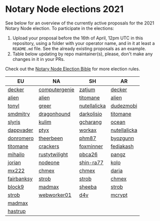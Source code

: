 # Notary Node elections 2021

See below for an overview of the currently active proposals for the 2021 Notary Node election.
To participate in the elections:

1. Upload your proposal before the 16th of April, 12pm UTC in this repository, using a folder with your operator name, and in it at least a `README.md` file. See the already existing proposals as an example.
2. Table below updating by repo maintainer(s), please, don't make any changes in it in your PRs.

Check out the [Notary Node Election Bible](https://github.com/KomodoPlatform/dPoW/blob/dev/doc/bible.md) for more election rules.

| EU                                 | NA                                       | SH                                     | AR                                     |
| ---------------------------------- | ---------------------------------------- | -------------------------------------- | -------------------------------------- |
| [decker](decker/README.md)         | [computergenie](computergenie/README.md) | [zatjum](zatjum/README.md)             | [decker](decker/README.md)             |
| [alien](alien/README.md)           | [alien](alien/README.md)                 | [titomane](titomane/README.md)         | [alien](alien/README.md)               |
| [tonyl](tonyl/README.md)           | [greer](greer/README.md)                 | [nutellalicka](nutellalicka/README.md) | [dudezmobi](dudezmobi/README.md)       |
| [smdmitry](smdmitry/README.md)     | [dragonhound](dragonhound/README.md)     | [darkolisio](darkolisio/README.md)     | [titomane](titomane/README.md)         |
| [slyris](slyris/README.md)         | [kulim](kulim/README.md)                 | [gcharang](gcharang/README.md)         | [ocean](ocean/README.md)               |
| [dappvader](dappvader/README.md)   | [ptyx](ptyx/README.md)                   | [workax](workax/README.md)             | [nutellalicka](nutellalicka/README.md) |
| [donromero](donromero/README.md)   | [theerbeen](theerbeen/README.md)         | [phm87](phm87/README.md)               | [byozgunn](byozgunn/README.md)         |
| [titomane](titomane/README.md)     | [crackers](crackers/README.md)           | [foxminner](foxminner/README.md)       | [fediakash](fediakash/README.md)       |
| [mihailo](mihailo/README.md)       | [rustytwilight](rustytwilight/README.md) | [pbca26](pbca26/README.md)             | [pangz](pangz/README.md)               |
| [jorian](jorian/README.md)         | [nodeone](nodeone/README.md)             | [shin-ra77](shin-ra77/README.md)       | [kolo](kolo/README.md)                 |
| [mx222](mx222/README.md)           | [chmex](chmex/README.md)                 | [chmex](chmex/README.md)               | [daria](daria/README.md)               |
| [fairbanksy](fairbanksy/README.md) | [strob](strob/README.md)                 | [strob](strob/README.md)               | [chmex](chmex/README.md)               |
| [block9](block9/README.md)         | [madmax](madmax/README.md)               | [sheeba](sheeba/README.md)             | [strob](strob/README.md)               |
| [strob](strob/README.md)           | [webworker01](webworker01/README.md)     | [d4v](d4v/README.md)                   | [mcrypt](mcrypt/README.md)             |
| [madmax](madmax/README.md)         |                                          |                                        |                                        |
| [hastrup](hastrup/README.md)       |                                          |                                        |                                        |

